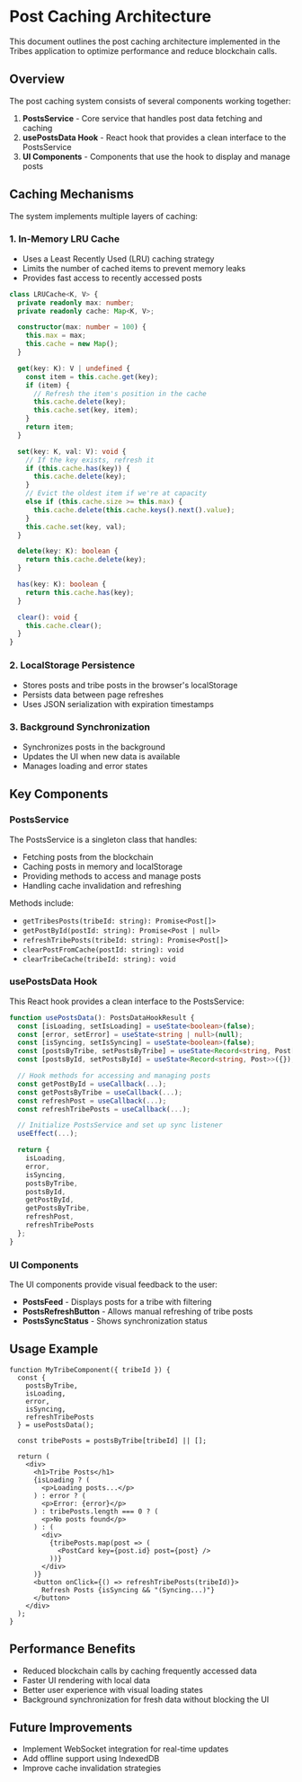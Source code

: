 # Post Caching Architecture

This document outlines the post caching architecture implemented in the Tribes application to optimize performance and reduce blockchain calls.

## Overview

The post caching system consists of several components working together:

1. **PostsService** - Core service that handles post data fetching and caching
2. **usePostsData Hook** - React hook that provides a clean interface to the PostsService
3. **UI Components** - Components that use the hook to display and manage posts

## Caching Mechanisms

The system implements multiple layers of caching:

### 1. In-Memory LRU Cache

- Uses a Least Recently Used (LRU) caching strategy
- Limits the number of cached items to prevent memory leaks
- Provides fast access to recently accessed posts

```typescript
class LRUCache<K, V> {
  private readonly max: number;
  private readonly cache: Map<K, V>;

  constructor(max: number = 100) {
    this.max = max;
    this.cache = new Map();
  }

  get(key: K): V | undefined {
    const item = this.cache.get(key);
    if (item) {
      // Refresh the item's position in the cache
      this.cache.delete(key);
      this.cache.set(key, item);
    }
    return item;
  }

  set(key: K, val: V): void {
    // If the key exists, refresh it
    if (this.cache.has(key)) {
      this.cache.delete(key);
    }
    // Evict the oldest item if we're at capacity
    else if (this.cache.size >= this.max) {
      this.cache.delete(this.cache.keys().next().value);
    }
    this.cache.set(key, val);
  }

  delete(key: K): boolean {
    return this.cache.delete(key);
  }

  has(key: K): boolean {
    return this.cache.has(key);
  }

  clear(): void {
    this.cache.clear();
  }
}
```

### 2. LocalStorage Persistence

- Stores posts and tribe posts in the browser's localStorage
- Persists data between page refreshes
- Uses JSON serialization with expiration timestamps

### 3. Background Synchronization

- Synchronizes posts in the background
- Updates the UI when new data is available
- Manages loading and error states

## Key Components

### PostsService

The PostsService is a singleton class that handles:

- Fetching posts from the blockchain
- Caching posts in memory and localStorage
- Providing methods to access and manage posts
- Handling cache invalidation and refreshing

Methods include:
- `getTribesPosts(tribeId: string): Promise<Post[]>`
- `getPostById(postId: string): Promise<Post | null>`
- `refreshTribePosts(tribeId: string): Promise<Post[]>`
- `clearPostFromCache(postId: string): void`
- `clearTribeCache(tribeId: string): void`

### usePostsData Hook

This React hook provides a clean interface to the PostsService:

```typescript
function usePostsData(): PostsDataHookResult {
  const [isLoading, setIsLoading] = useState<boolean>(false);
  const [error, setError] = useState<string | null>(null);
  const [isSyncing, setIsSyncing] = useState<boolean>(false);
  const [postsByTribe, setPostsByTribe] = useState<Record<string, Post[]>>({});
  const [postsById, setPostsById] = useState<Record<string, Post>>({});

  // Hook methods for accessing and managing posts
  const getPostById = useCallback(...);
  const getPostsByTribe = useCallback(...);
  const refreshPost = useCallback(...);
  const refreshTribePosts = useCallback(...);

  // Initialize PostsService and set up sync listener
  useEffect(...);

  return {
    isLoading,
    error,
    isSyncing,
    postsByTribe,
    postsById,
    getPostById,
    getPostsByTribe,
    refreshPost,
    refreshTribePosts
  };
}
```

### UI Components

The UI components provide visual feedback to the user:

- **PostsFeed** - Displays posts for a tribe with filtering
- **PostsRefreshButton** - Allows manual refreshing of tribe posts
- **PostsSyncStatus** - Shows synchronization status

## Usage Example

```tsx
function MyTribeComponent({ tribeId }) {
  const { 
    postsByTribe, 
    isLoading, 
    error, 
    isSyncing, 
    refreshTribePosts 
  } = usePostsData();

  const tribePosts = postsByTribe[tribeId] || [];

  return (
    <div>
      <h1>Tribe Posts</h1>
      {isLoading ? (
        <p>Loading posts...</p>
      ) : error ? (
        <p>Error: {error}</p>
      ) : tribePosts.length === 0 ? (
        <p>No posts found</p>
      ) : (
        <div>
          {tribePosts.map(post => (
            <PostCard key={post.id} post={post} />
          ))}
        </div>
      )}
      <button onClick={() => refreshTribePosts(tribeId)}>
        Refresh Posts {isSyncing && "(Syncing...)"}
      </button>
    </div>
  );
}
```

## Performance Benefits

- Reduced blockchain calls by caching frequently accessed data
- Faster UI rendering with local data
- Better user experience with visual loading states
- Background synchronization for fresh data without blocking the UI

## Future Improvements

- Implement WebSocket integration for real-time updates
- Add offline support using IndexedDB
- Improve cache invalidation strategies 